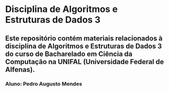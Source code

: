 # Disciplina de Algoritmos e Estruturas de Dados 3
## Este repositório contém materiais relacionados à disciplina de Algoritmos e Estruturas de Dados 3 do curso de Bacharelado em Ciência da Computação na UNIFAL (Universidade Federal de Alfenas).

### Aluno: Pedro Augusto Mendes
